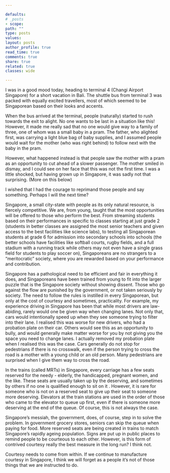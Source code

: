 ```yaml
---

defaults:
# _posts
- scope:
path: ""
type: posts
values:
layout: posts
author_profile: true
read_time: true
comments: true
share: true
related: true
classes: wide

---
```

I was in a good mood today, heading to terminal 4 (Changi Airport Singapore) for a short vacation in Bali. The shuttle bus from terminal 3 was packed with equally excited travellers, most of which seemed to be Singaporean based on their looks and accents. 

When the bus arrived at the terminal, people (naturally) started to rush towards the exit to alight. No one wants to be last in a situation like this! However, it made me really sad that no one would give way to a family of three, one of whom was a small baby in a pram. The father, who alighted first, was carrying a light blue bag of baby supplies, and I assumed people would wait for the mother (who was right behind) to follow next with the baby in the pram.

However, what happened instead is that people saw the mother with a pram as an opportunity to cut ahead of a slower passenger. The mother smiled in dismay, and I could see on her face that this was not the first time. I was a little shocked, but having grown up in Singapore, it was sadly not that surprising. (More on this below)

I wished that I had the courage to reprimand those people and say something. Perhaps I will the next time?

Singapore, a small city-state with people as its only natural resource, is fiercely competitive. We are, from young, taught that the most opportunities will be offered to those who perform the best. From streaming students based on their performances in specific to classes starting at just grade 2 (students in better classes are assigned the most senior teachers and given access to the best facilities like science labs), to testing all Singaporean students at grade 6 for admission into secondary schools into schools (the better schools have facilities like softball courts, rugby fields, and a full stadium with a running track while others may not even have a single grass field for students to play soccer on), Singaporeans are no strangers to a “meritocratic” society, where you are rewarded based on your performance and contribution.  

Singapore has a pathological need to be efficient and fair in everything it does, and Singaporeans have been trained from young to fit into the larger puzzle that is the Singapore society without showing dissent. Those who go against the flow are punished by the government, or not taken seriously by society. The need to follow the rules is instilled in every Singaporean, but only at the cost of courtesy and sometimes, practicality. For example, my experience driving in Singapore has been that while most drivers are law-abiding, rarely would one be given way when changing lanes. Not only that, cars would intentionally speed up when they see someone trying to filter into their lane. I realised this was worse for new drivers, who had a probation plate on their car. Others would see this as an opportunity to bully, and would generally make matter worse for you by not giving you the space you need to change lanes. I actually removed my probation plate when I realised this was the case. Cars generally do not stop for pedestrians if there is no crosswalk, even if the person trying to cross the road is a mother with a young child or an old person. Many pedestrians are surprised when I give them way to cross the road. 

In the trains (called MRTs) in Singapore, every carriage has a few seats reserved for the needy - elderly, the handicapped, pregnant women, and the like. These seats are usually taken up by the deserving, and sometimes by others if no one is qualified enough to sit on it .  However, it is rare for someone who is not on a reserved seat to give up their seat to someone more deserving. Elevators at the train stations are used in the order of those who came to the elevator to queue up first, even if there is someone more deserving at the end of the queue. Of course, this is not always the case. 

Singapore’s messiah, the government, does, of course, step in to solve the problem. In government grocery stores, seniors can skip the queue when paying for food. More reserved seats are being created in trains to match Singapore’s rapidly ageing population. Signs are put up in public places to remind people to be courteous to each other. However, is this form of contrived courtesy really the best measure in the long run? I think not.

 Courtesy needs to come from within. If we continue to manufacture courtesy in Singapore, I think we will forget as a people it’s not of those things that we are instructed to do.